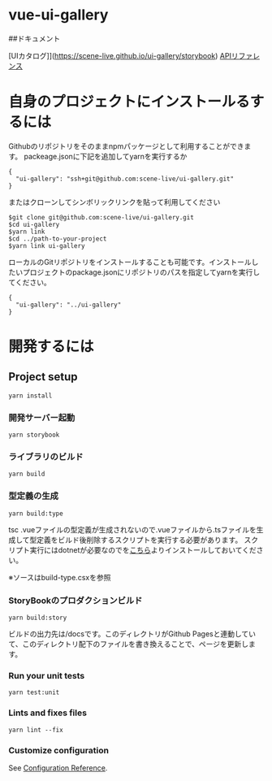 # vue-ui-gallery

##ドキュメント

[UIカタログ]](https://scene-live.github.io/ui-gallery/storybook)
[APIリファレンス](https://scene-live.github.io/ui-gallery/docs)

# 自身のプロジェクトにインストールるするには
Githubのリポジトリをそのままnpmパッケージとして利用することができます。
packeage.jsonに下記を追加してyarnを実行するか
```
{
  "ui-gallery": "ssh+git@github.com:scene-live/ui-gallery.git"
}
```
またはクローンしてシンボリックリンクを貼って利用してください
```
$git clone git@github.com:scene-live/ui-gallery.git
$cd ui-gallery
$yarn link
$cd ../path-to-your-project
$yarn link ui-gallery
```

ローカルのGitリポジトリをインストールすることも可能です。インストールしたいプロジェクトのpackage.jsonにリポジトリのパスを指定してyarnを実行してください。
```
{
  "ui-gallery": "../ui-gallery"
}
```

# 開発するには
## Project setup
```
yarn install
```

### 開発サーバー起動
```
yarn storybook
```

### ライブラリのビルド
```
yarn build
```

### 型定義の生成
```
yarn build:type
```
tsc .vueファイルの型定義が生成されないので.vueファイルから.tsファイルを生成して型定義をビルド後削除するスクリプトを実行する必要があります。
スクリプト実行にはdotnetが必要なのでを[こちら](https://dotnet.microsoft.com/download)よりインストールしておいてください。

※ソースはbuild-type.csxを参照

### StoryBookのプロダクションビルド

```
yarn build:story
```

ビルドの出力先は/docsです。このディレクトリがGithub Pagesと連動していて、このディレクトリ配下のファイルを書き換えることで、ページを更新します。


### Run your unit tests
```
yarn test:unit
```

### Lints and fixes files
```
yarn lint --fix
```

### Customize configuration
See [Configuration Reference](https://cli.vuejs.org/config/).
